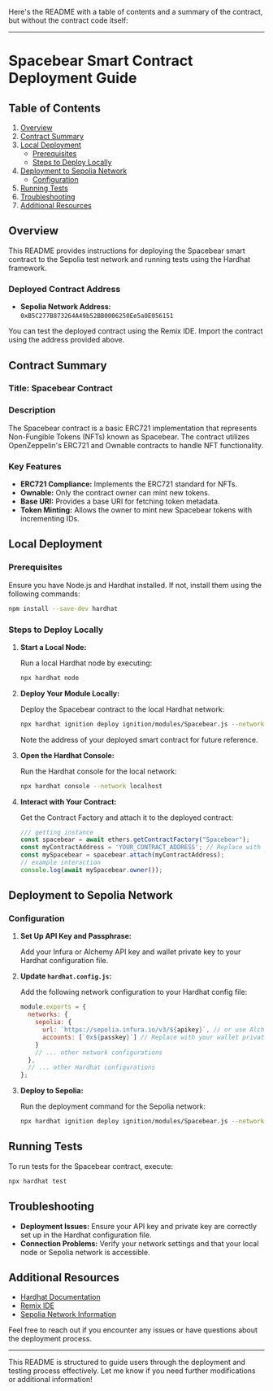 Here's the README with a table of contents and a summary of the contract, but without the contract code itself:

---

# Spacebear Smart Contract Deployment Guide

## Table of Contents

1. [Overview](#overview)
2. [Contract Summary](#contract-summary)
3. [Local Deployment](#local-deployment)
   - [Prerequisites](#prerequisites)
   - [Steps to Deploy Locally](#steps-to-deploy-locally)
4. [Deployment to Sepolia Network](#deployment-to-sepolia-network)
   - [Configuration](#configuration)
5. [Running Tests](#running-tests)
6. [Troubleshooting](#troubleshooting)
7. [Additional Resources](#additional-resources)

## Overview

This README provides instructions for deploying the Spacebear smart contract to the Sepolia test network and running tests using the Hardhat framework.

### Deployed Contract Address

- **Sepolia Network Address:** `0xB5C277B873264A49b52BB0006250Ee5a0E056151`

You can test the deployed contract using the Remix IDE. Import the contract using the address provided above.

## Contract Summary

### Title: Spacebear Contract

### Description

The Spacebear contract is a basic ERC721 implementation that represents Non-Fungible Tokens (NFTs) known as Spacebear. The contract utilizes OpenZeppelin's ERC721 and Ownable contracts to handle NFT functionality. 

### Key Features

- **ERC721 Compliance:** Implements the ERC721 standard for NFTs.
- **Ownable:** Only the contract owner can mint new tokens.
- **Base URI:** Provides a base URI for fetching token metadata.
- **Token Minting:** Allows the owner to mint new Spacebear tokens with incrementing IDs.

## Local Deployment

### Prerequisites

Ensure you have Node.js and Hardhat installed. If not, install them using the following commands:

```bash
npm install --save-dev hardhat
```

### Steps to Deploy Locally

1. **Start a Local Node:**

   Run a local Hardhat node by executing:

   ```bash
   npx hardhat node
   ```

2. **Deploy Your Module Locally:**

   Deploy the Spacebear contract to the local Hardhat network:

   ```bash
   npx hardhat ignition deploy ignition/modules/Spacebear.js --network localhost
   ```

    Note the address of your deployed smart contract for future reference.


3. **Open the Hardhat Console:**

   Run the Hardhat console for the local network:

   ```bash
   npx hardhat console --network localhost
   ```

4. **Interact with Your Contract:**

   Get the Contract Factory and attach it to the deployed contract:

   ```javascript
   /// getting instance
   const spacebear = await ethers.getContractFactory("Spacebear");
   const myContractAddress = 'YOUR_CONTRACT_ADDRESS'; // Replace with your contract address
   const mySpacebear = spacebear.attach(myContractAddress);
   // example interaction
   console.log(await mySpacebear.owner());
   ```

## Deployment to Sepolia Network

### Configuration

1. **Set Up API Key and Passphrase:**

   Add your Infura or Alchemy API key and wallet private key to your Hardhat configuration file.

2. **Update `hardhat.config.js`:**

   Add the following network configuration to your Hardhat config file:

   ```javascript
   module.exports = {
     networks: {
       sepolia: {
         url: `https://sepolia.infura.io/v3/${apikey}`, // or use Alchemy or another provider
         accounts: [`0x${passkey}`] // Replace with your wallet private key
       }
       // ... other network configurations
     },
     // ... other Hardhat configurations
   };
   ```

3. **Deploy to Sepolia:**

   Run the deployment command for the Sepolia network:

   ```bash
   npx hardhat ignition deploy ignition/modules/Spacebear.js --network sepolia
   ```

## Running Tests

To run tests for the Spacebear contract, execute:

```bash
npx hardhat test
```

## Troubleshooting

- **Deployment Issues:** Ensure your API key and private key are correctly set up in the Hardhat configuration file.
- **Connection Problems:** Verify your network settings and that your local node or Sepolia network is accessible.

## Additional Resources

- [Hardhat Documentation](https://hardhat.org/getting-started/)
- [Remix IDE](https://remix.ethereum.org/)
- [Sepolia Network Information](https://sepolia.dev/)

Feel free to reach out if you encounter any issues or have questions about the deployment process.

---

This README is structured to guide users through the deployment and testing process effectively. Let me know if you need further modifications or additional information!